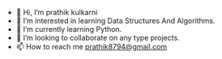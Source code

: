 - 👋 Hi, I’m prathik kulkarni
- 👀 I’m interested in learning Data Structures And Algorithms.
- 🌱 I’m currently learning Python.
- 💞️ I’m looking to collaborate on any type projects.
- 📫 How to reach me prathik8794@gmail.com

<!---
prathik8794/prathik8794 is a ✨ special ✨ repository because its `README.md` (this file) appears on your GitHub profile.
You can click the Preview link to take a look at your changes.
--->
